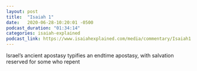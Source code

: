```yaml
---
layout: post
title:  "Isaiah 1"
date:   2020-06-28-10:20:01 -0500
podcast_duration: "01:34:14"
categories: isaiah-explained
podcast_link: https://www.isaiahexplained.com/media/commentary/Isaiah1.mp3
---
```

Israel’s ancient apostasy typifies an endtime apostasy, with salvation reserved for some who repent
